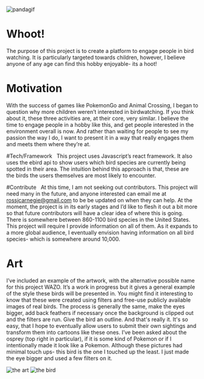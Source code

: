 ![pandagif](https://i.imgur.com/G77wSUG.gif)

# Whoot!  
The purpose of this project is to create a platform to engage people in bird watching. It is particularly targeted towards children, however, I believe anyone of any age can find this hobby enjoyable- its a hoot!   

# Motivation  
With the success of games like PokemonGo and Animal Crossing, I began to question why more children weren’t interested in birdwatching. If you think about it, these three activities are, at their core, very similar. I believe the time to engage people in a hobby like this, and get people interested in the environment overall is now. And rather than waiting for people to see my passion the way I do, I want to present it in a way that really engages them and meets them where they’re at.   

#Tech/Framework  
This project uses Javascript’s react framework. 
It also uses the ebird api to show users which bird species are currently being spotted in their area. The intuition behind this approach is that, these are the birds the users themselves are most likely to encounter.  

#Contribute  
At this time, I am not seeking out contributors. This project will need many in the future, and anyone interested can email me at rossjcarnegie@gmail.com to be be updated on when they can help. At the moment, the project is in its early stages and I’d like to flesh it out a bit more so that future contributors will have a clear idea of where this is going.    
There is somewhere between 860-1100 bird species in the United States. This project will require I provide information on all of them. As it expands to a more global audience, I eventually envision having information on all bird species- which is somewhere around 10,000. 

# Art
I’ve included an example of the artwork, with the alternative possible name for this project WAZO. It’s a work in progress but it gives a general example of the style these birds will be presented in. You might find it interesting to know that these were created using filters and free-use publicly  available images of real birds. The process is generally the same, make the eyes bigger, add back feathers if necessary once the background is clipped out and the filters are run. Give the bird an outline. And that's really it. It's so easy, that I hope to eventually allow users to submit their own sightings and transform them into cartoons like these ones. I’ve been asked about the osprey (top right in particular), if it is some kind of Pokemon or if I intentionally made it look like a Pokemon. Although these pictures had minimal touch ups- this bird is the one I touched up the least. I just made the eye bigger and used a few filters on it.

![the art](https://imgur.com/O0W5a5J.png)
![the bird](https://i.imgur.com/N7ScT2n.png)
